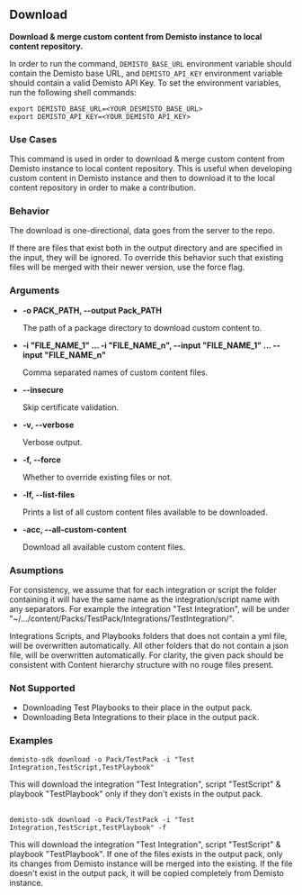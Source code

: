 ## Download

**Download & merge custom content from Demisto instance to local content repository.**

In order to run the command, `DEMISTO_BASE_URL` environment variable should contain the Demisto base URL, and `DEMISTO_API_KEY` environment variable should contain a valid Demisto API Key.
To set the environment variables, run the following shell commands:
```
export DEMISTO_BASE_URL=<YOUR_DESMISTO_BASE_URL>
export DEMISTO_API_KEY=<YOUR_DEMISTO_API_KEY>
```


### Use Cases
This command is used in order to download & merge custom content from Demisto instance to local content repository. This is useful when developing custom content in Demisto instance and then to
download it to the local content repository in order to make a contribution.


### Behavior
The download is one-directional, data goes from the server to the repo.

If there are files that exist both in the output directory and are specified in the input, they will be ignored. To override this behavior such that existing files will be merged with their newer version, use the force flag.

### Arguments
* **-o PACK_PATH, --output Pack_PATH**

    The path of a package directory to download custom content to.

* **-i "FILE_NAME_1" ... -i "FILE_NAME_n", --input "FILE_NAME_1" ... --input "FILE_NAME_n"**

    Comma separated names of custom content files.

* **--insecure**

    Skip certificate validation.

* **-v, --verbose**

    Verbose output.

* **-f, --force**

    Whether to override existing files or not.

* **-lf, --list-files**

    Prints a list of all custom content files available to be downloaded.

* **-acc, --all-custom-content**

    Download all available custom content files.


### Asumptions
For consistency, we assume that for each integration or script the folder containing it will have the same name as the integration/script name with any separators. For example the integration "Test Integration", will be under "~/.../content/Packs/TestPack/Integrations/TestIntegration/".

Integrations Scripts, and Playbooks folders that does not contain a yml file, will be overwritten automatically.
All other folders that do not contain a json file, will be overwritten automatically.
For clarity, the given pack should be consistent with Content hierarchy structure with no rouge files present.


### Not Supported
* Downloading Test Playbooks to their place in the output pack.
* Downloading Beta Integrations to their place in the output pack.

### Examples
```
demisto-sdk download -o Pack/TestPack -i "Test Integration,TestScript,TestPlaybook"
```
This will download the integration "Test Integration", script "TestScript" & playbook "TestPlaybook" only if they don't exists in the output pack.
<br/><br/>
```
demisto-sdk download -o Pack/TestPack -i "Test Integration,TestScript,TestPlaybook" -f
```
This will download the integration "Test Integration", script "TestScript" & playbook "TestPlaybook".
If one of the files exists in the output pack, only its changes from Demisto instance will be merged into the existing.
If the file doesn't exist in the output pack, it will be copied completely from Demisto instance.
<br/><br/>
